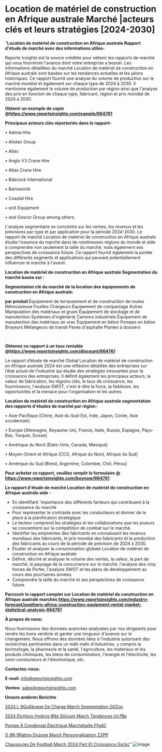 # Location de matériel de construction en Afrique australe Marché |acteurs clés et leurs stratégies [2024-2030]

"<strong>Location de matériel de construction en Afrique australe Rapport d'étude de marché avec des informations utiles-</strong>

Reports Insights est la source crédible pour obtenir les rapports de marché qui vous fourniront l'avance dont votre entreprise a besoin. Les informations détaillées du marché Location de matériel de construction en Afrique australe sont basées sur les tendances actuelles et les jalons historiques. Ce rapport fournit une analyse du volume de production sur le marché mondial et également sur chaque type de 2024 à 2030. Il mentionne également le volume de production par région ainsi que l'analyse des prix en fonction de chaque type, fabricant, région et prix mondial de 2024 à 2030.

<strong><b>Obtenir un exemple de copie @</b></strong><a href=https://www.reportsinsights.com/sample/664761><strong><b>https://www.reportsinsights.com/sample/664761</b></strong></a>

<b>Principaux acteurs clés répertoriés dans le rapport-</b>

<b> </b>• Adima Hire

• Alistair Group

• Altec

• Anglo V3 Crane Hire

• Atlas Crane Hire

• Babcock International

• Barloworld

• Coastal Hire

• enX Equipment

• and Goscor Group among others.

L'analyse segmentaire se concentre sur les ventes, les revenus et les prévisions par type et par application pour la période 2024-2030. Le rapport de marché Location de matériel de construction en Afrique australe étudie l'essence du marché dans de nombreuses régions du monde et aide à comprendre non seulement la taille du marché, mais également ses perspectives de croissance future. Ce rapport fournit également la portée des différents segments et applications qui peuvent potentiellement influencer le marché à l'avenir.

<strong>Location de matériel de construction en Afrique australe Segmentation du marché basée sur :</strong>

<strong> Segmentation clé du marché de la location des équipements de construction en Afrique australe: </strong>

<strong> par produit </strong>
Équipement de terrassement et de construction de routes
Rétrocaveuse
Fouilles
Chargeurs
Équipement de compactage
Autres
Manipulation des matériaux et grues
Équipement de stockage et de manutention
Systèmes d'ingénierie
Camions industriels
Équipement de manutention des matériaux en vrac
Équipement en béton
Pompes en béton
Broyeurs
Mélangeurs de transit
Pavés d'asphalte
Plantes à dossiers

.

<strong><b>Obtenez ce rapport à un taux rentable @</b></strong><a href=https://www.reportsinsights.com/discount/664761><strong><b>https://www.reportsinsights.com/discount/664761</b></strong></a>

Le rapport d’étude de marché Global Location de matériel de construction en Afrique australe 2024 est une réflexion détaillée des entreprises sur l’état actuel de l’industrie qui étudie des stratégies innovantes pour la croissance des entreprises. Il définit également les principaux acteurs, la valeur de fabrication, les régions clés, le taux de croissance, les fournisseurs, l'analyse SWOT, c'est-à-dire la force, la faiblesse, les opportunités et la menace pour l'organisation et les autres.

<strong>Location de matériel de construction en Afrique australe segmentation des rapports d'études de marché par région-</strong>

• Asie-Pacifique [Chine, Asie du Sud-Est, Inde, Japon, Corée, Asie occidentale]

• Europe [Allemagne, Royaume-Uni, France, Italie, Russie, Espagne, Pays-Bas, Turquie, Suisse]

• Amérique du Nord [États-Unis, Canada, Mexique]

• Moyen-Orient et Afrique [CCG, Afrique du Nord, Afrique du Sud]

• Amérique du Sud [Brésil, Argentine, Colombie, Chili, Pérou]

<strong>Pour acheter ce rapport, veuillez remplir le formulaire @   <a href=https://www.reportsinsights.com/buynow/664761>https://www.reportsinsights.com/buynow/664761</a></strong>

<strong>Le rapport d'étude de marché Location de matériel de construction en Afrique australe aide -</strong>
<ul>
  <li>En identifiant 'importance des différents facteurs qui contribuent à la croissance du marché</li>
  <li>Pour représenter le contraste avec les conducteurs et donner de la place à la planification stratégique</li>
  <li>Le lecteur comprend les stratégies et les collaborations que les joueurs se concentrent sur la compétition de combat sur le marché.</li>
  <li>Identifier les empreintes des fabricants en connaissant les revenus mondiaux des fabricants, le prix mondial des fabricants et la production des fabricants au cours de la période de prévision de 2024 à 2030.</li>
  <li>Étudier et analyser la consommation globale Location de matériel de construction en Afrique australe</li>
  <li>Définir, décrire et analyser le volume des ventes, la valeur, la part de marché, le paysage de la concurrence sur le marché, l'analyse des cinq forces de Porter, l'analyse SWOT et les plans de développement au cours des prochaines années.</li>
  <li>Comprendre la taille du marché et ses perspectives de croissance future.</li>
</ul>

<strong>Parcourir le rapport complet sur Location de matériel de construction en Afrique australe marchés <a href=https://www.reportsinsights.com/industry-forecast/southern-africa-construction-equipment-rental-market-statistical-analysis-664761>https://www.reportsinsights.com/industry-forecast/southern-africa-construction-equipment-rental-market-statistical-analysis-664761</a></strong>

<strong>À propos de nous:</strong>

Nous fournissons des données avancées analysées par nos dirigeants pour rendre les bons verdicts et garder une longueur d'avance sur le changement. Nous offrons des données liées à l'industrie autorisant des recherches pertinentes dans un méli-mélo d'industries, y compris la technologie, la pharmacie et la santé, l'agriculture, les matériaux et les produits chimiques, les biens de consommation, l'énergie et l'électricité, les semi-conducteurs et l'électronique, etc.

<strong>Contactez-nous:</strong>

<strong>E-mail:</strong> <a href=mailto:info@reportsinsights.com>info@reportsinsights.com</a>

<strong>Ventes</strong>: <a href=mailto:sales@reportsinsights.com>sales@reportsinsights.com</a>

<strong>Unsere anderen Berichte</strong>

<a href=https://www.linkedin.com/pulse/2024-l%C3%A9quilibrage-de-charge-march%C3%A9-segmentation-g0zoc/>2024 L 9Quilibrage De Charge March Segmentation G0Zoc</a>

<a href=https://www.linkedin.com/pulse/2024-dichloro-hydrog%C3%A8ne-silicium-march%C3%A9-tendances-uv7be/>2024 Dichloro Hydrog 8Ne Silicium March Tendances Uv7Be</a>

<a href=https://www.linkedin.com/pulse/pompe-à-condensat-électrique-marchétaille-ffg4c/>Pompe À Condensat Électrique Marchétaille Ffg4C</a>

<a href=https://www.linkedin.com/pulse/g%C3%A9n%C3%A9ration-dozone-march%C3%A9-personnalisation-z2pff/>G 9N 9Ration Dozone March Personnalisation Z2Pff</a>

<a href=https://www.linkedin.com/pulse/chaussures-de-football-march%C3%A9-2024-part-et-croissance-gxckc/>Chaussures De Football March 2024 Part Et Croissance Gxckc</a>"
![image](https://github.com/daminid12/RImarketdynamics/assets/158430485/5162a05a-d18e-42a7-876e-9966b8cae12f)

